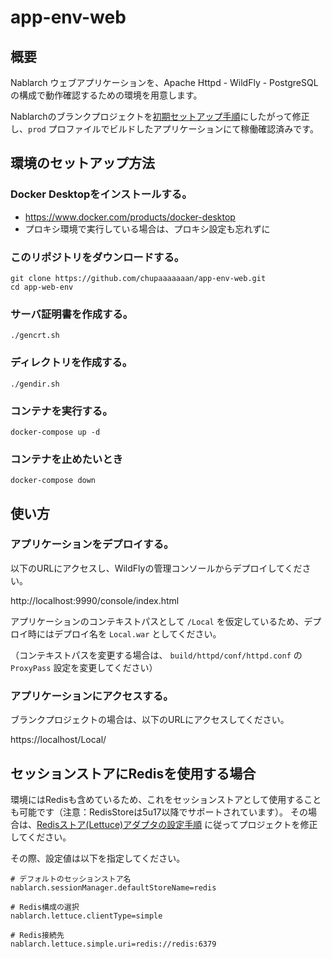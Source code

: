 # app-env-web

## 概要

Nablarch ウェブアプリケーションを、Apache Httpd - WildFly - PostgreSQL の構成で動作確認するための環境を用意します。

Nablarchのブランクプロジェクトを[初期セットアップ手順](https://nablarch.github.io/docs/LATEST/doc/application_framework/application_framework/blank_project/setup_blankProject/setup_Web.html)にしたがって修正し、`prod` プロファイルでビルドしたアプリケーションにて稼働確認済みです。


## 環境のセットアップ方法

### Docker Desktopをインストールする。

* https://www.docker.com/products/docker-desktop
* プロキシ環境で実行している場合は、プロキシ設定も忘れずに


### このリポジトリをダウンロードする。

```
git clone https://github.com/chupaaaaaaan/app-env-web.git
cd app-web-env
```

### サーバ証明書を作成する。

```
./gencrt.sh
```

### ディレクトリを作成する。

```
./gendir.sh
```

### コンテナを実行する。

```
docker-compose up -d
```

### コンテナを止めたいとき

```
docker-compose down
```

## 使い方

### アプリケーションをデプロイする。

以下のURLにアクセスし、WildFlyの管理コンソールからデプロイしてください。

http://localhost:9990/console/index.html

アプリケーションのコンテキストパスとして `/Local` を仮定しているため、デプロイ時にはデプロイ名を `Local.war` としてください。

（コンテキストパスを変更する場合は、 `build/httpd/conf/httpd.conf` の `ProxyPass` 設定を変更してください）


### アプリケーションにアクセスする。

ブランクプロジェクトの場合は、以下のURLにアクセスしてください。

https://localhost/Local/


## セッションストアにRedisを使用する場合

環境にはRedisも含めているため、これをセッションストアとして使用することも可能です（注意：RedisStoreは5u17以降でサポートされています）。
その場合は、[Redisストア(Lettuce)アダプタの設定手順](https://nablarch.github.io/docs/LATEST/doc/application_framework/adaptors/lettuce_adaptor/redisstore_lettuce_adaptor.html)
に従ってプロジェクトを修正してください。

その際、設定値は以下を指定してください。
```
# デフォルトのセッションストア名
nablarch.sessionManager.defaultStoreName=redis

# Redis構成の選択
nablarch.lettuce.clientType=simple

# Redis接続先
nablarch.lettuce.simple.uri=redis://redis:6379
```
